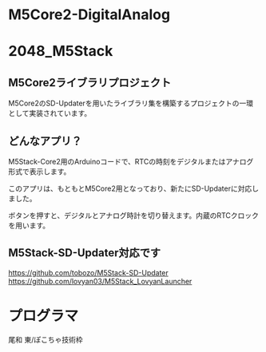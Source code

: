 # M5Core2-DigitalAnalog

# 2048_M5Stack
## M5Core2ライブラリプロジェクト
M5Core2のSD-Updaterを用いたライブラリ集を構築するプロジェクトの一環として実装されています。

## どんなアプリ？

M5Stack-Core2用のArduinoコードで、RTCの時刻をデジタルまたはアナログ形式で表示します。

このアプリは、もともとM5Core2用となっており、新たにSD-Updaterに対応しました。

ボタンを押すと、デジタルとアナログ時計を切り替えます。内蔵のRTCクロックを用います。

## M5Stack-SD-Updater対応です

https://github.com/tobozo/M5Stack-SD-Updater 
https://github.com/lovyan03/M5Stack_LovyanLauncher 

# プログラマ

尾和 東/ぽこちゃ技術枠
